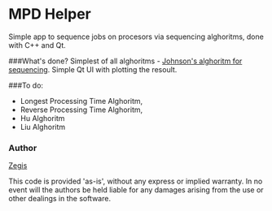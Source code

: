 MPD Helper
==========

Simple app to sequence jobs on procesors via sequencing alghoritms, done with C++ and Qt.

###What's done?
Simplest of all alghoritms - [Johnson's alghoritm for sequencing](http://dev.kofun.pl/algorithms/johnsons-sequencing-algorithm/).
Simple Qt UI with plotting the resoult.

###To do:
- Longest Processing Time Alghoritm,
- Reverse Processing Time Alghoritm,
- Hu Alghoritm
- Liu Alghoritm

### Author
[Zegis](http://dev.kofun.pl/)


This code is provided 'as-is', without any express or implied warranty. In no event will the authors be held liable for any damages arising from the use or other dealings in the software.